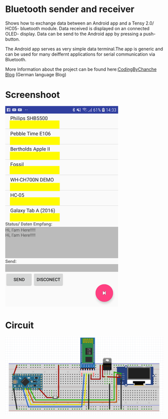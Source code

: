 Bluetooth sender and receiver
=============================
Shows how to exchange data between an Android app and a Tensy 2.0/ HC05- bluetooth module.
Data received is displayed on an connected OLED- display. Data can be send to the Android app by
pressing a push- button. 

The Android app serves as very simple data terminal.The app is generic and can be used for
many deiffernt applications for serial communication via Bluetooth.

More Information about the project can be found here:[CodingByChanche Blog](https://codingbychance.wordpress.com/2020/01/19/tensy-2-0-bluetooth-sender-receiver/?preview_id=973&preview_nonce=b2c4503f9e&preview=true) (German language Blog)

Screenshoot
===========
![](Screenshoot.png)


Circuit
=======
![](Scemantics.png)
